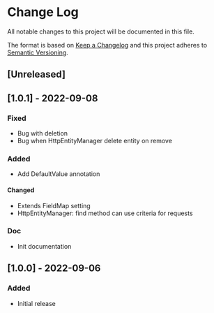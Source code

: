 # Change Log

All notable changes to this project will be documented in this file.

The format is based on [Keep a Changelog](http://keepachangelog.com/)
and this project adheres to [Semantic Versioning](http://semver.org/).

## [Unreleased]

## [1.0.1] - 2022-09-08

### Fixed

* Bug with deletion
* Bug when HttpEntityManager delete entity on remove

### Added

* Add DefaultValue annotation

#### Changed

* Extends FieldMap setting
* HttpEntityManager: find method can use criteria for requests

### Doc

* Init documentation

## [1.0.0] - 2022-09-06

### Added

* Initial release
